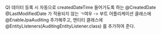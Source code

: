Q) 데이터 등록 시 자동으로 createdDateTime 들어가도록 하는 @CreatedDate @LastModifiedDate 가 적용되지 않는 ㄱ여우 
-> 부트 어플리케이션 클래스에 @EnableJpaAuditing 추가해주고, 엔티티 클래스에 @EntityListeners(AuditingEntityListener.class) 를 추가하여 준다.